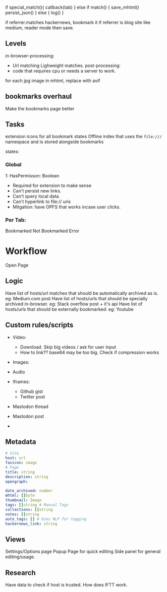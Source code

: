 if special_match(){
    callback(tab)
} else if match() {
    save_mhtml()
    persist_json()
} else {
    log()
}

if referrer.matches hackernews, bookmark it
if referrer is blog site like medium, reader mode then save.


## Levels
in-browser-processing:
- Url matching Lighweight matches.
post-processing:
- code that requires cpu or needs a server to work.

for each jpg image in mhtml, replace with avif


## bookmarks overhaul

Make the bookmarks page better


## Tasks
extension icons for all bookmark states
Offline index that uses the `file:///` namespace and is stored alongside bookmarks

states: 

### Global
1: HasPermisson: Boolean

- Required for extension to make sense
- Can't persist new links.
- Can't query local data.
- Can't hyperlink to file:// uris
- Mitgation: have OPFS that works incase user clicks.

### Per Tab: 

Bookmarked
Not Bookmarked
Error


# Workflow

Open Page

## Logic

Have list of hosts/url matches that should be automatically archived as is. eg: Medium.com post
Have list of hosts/urls that should be specially archived in-browser. eg: Stack overflow post + it's api
Have list of hosts/urls that should be externally bookmarked: eg: Youtube

## Custom rules/scripts

- Video:
  - Download. Skip big videos / ask for user input
  - How to link?? base64 may be too big. Check if compression works
- Images: 
- Audio
- Iframes:
  - Github gist
  - Twitter post

- Mastodon thread
- Mastodon post
- 

## Metadata

```yaml
# Site
host: url
favicon: image
# Page
title: string
description: string
opengraph:
  
date_archived: number
mhtml: []byte
thumbnail: Image
tags: []string # Manual Tags
collections: []string
notes: []string
auto_tags: [] # Uses NLP for tagging
hackernews_link: string
```

## Views

Settings/Options page
Popup Page for quick editing
Side panel for general editing/usage.

## Research 

Have data to check if host is trusted.
How does IFTT work.
